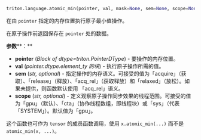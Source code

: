 ```python
triton.language.atomic_min(pointer, val, mask=None, sem=None, scope=None)
```


在由 `pointer` 指定的内存位置执行原子最小值操作。 


在原子操作前返回保存在 `pointer` 处的数据。


**参数****：**

* **pointer** (*Block of dtype=triton.PointerDType*) - 要操作的内存位置。
* **val** (*pointer.dtype.element_ty 的块*) - 执行原子操作所需的值。
* **sem** (*str, optional*) - 指定操作的内存语义。可接受的值为「acquire」（获取）、「release」（释放）、「acq_rel」（获取释放）和「relaxed」（放松）。如果未提供，则函数默认使用 「acq_rel」语义。
* **scope** (*str, optional*) - 定义观察原子操作同步效果的线程范围。可接受的值为「gpu」（默认）、「cta」（协作线程数组，即线程块）或「sys」（代表「SYSTEM」）。默认值为「gpu」。 

这个函数也可作为 `tensor` 的成员函数调用，使用 `x.atomic_min(...)` 而不是 `atomic_min(x, ...)`。


